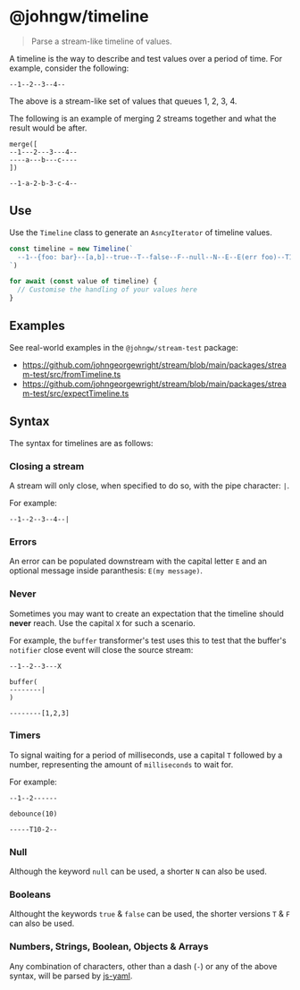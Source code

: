 # @johngw/timeline

> Parse a stream-like timeline of values.

A timeline is the way to describe and test values over a period of time. For example, consider the following:

```
--1--2--3--4--
```

The above is a stream-like set of values that queues 1, 2, 3, 4.

The following is an example of merging 2 streams together and what the result would be after.

```
merge([
--1---2---3---4--
----a---b---c----
])

--1-a-2-b-3-c-4--
```

## Use

Use the `Timeline` class to generate an `AsncyIterator` of timeline values.

```javascript
const timeline = new Timeline(`
  --1--{foo: bar}--[a,b]--true--T--false--F--null--N--E--E(err foo)--T10--X-|
`)

for await (const value of timeline) {
  // Customise the handling of your values here
}
```

## Examples

See real-world examples in the `@johngw/stream-test` package:

- https://github.com/johngeorgewright/stream/blob/main/packages/stream-test/src/fromTimeline.ts
- https://github.com/johngeorgewright/stream/blob/main/packages/stream-test/src/expectTimeline.ts

## Syntax

The syntax for timelines are as follows:

### Closing a stream

A stream will only close, when specified to do so, with the pipe character: `|`.

For example:

```
--1--2--3--4--|
```

### Errors

An error can be populated downstream with the capital letter `E` and an optional message inside paranthesis: `E(my message)`.

### Never

Sometimes you may want to create an expectation that the timeline should **never** reach. Use the capital `X` for such a scenario.

For example, the `buffer` transformer's test uses this to test that the buffer's `notifier` close event will close the source stream:

```
--1--2--3---X

buffer(
--------|
)

--------[1,2,3]
```

### Timers

To signal waiting for a period of milliseconds, use a capital `T` followed by a number, representing the amount of `milliseconds` to wait for.

For example:

```
--1--2------

debounce(10)

-----T10-2--
```

### Null

Although the keyword `null` can be used, a shorter `N` can also be used.

### Booleans

Althought the keywords `true` & `false` can be used, the shorter versions `T` & `F` can also be used.

### Numbers, Strings, Boolean, Objects & Arrays

Any combination of characters, other than a dash (`-`) or any of the above syntax, will be parsed by [js-yaml](https://github.com/nodeca/js-yaml).
